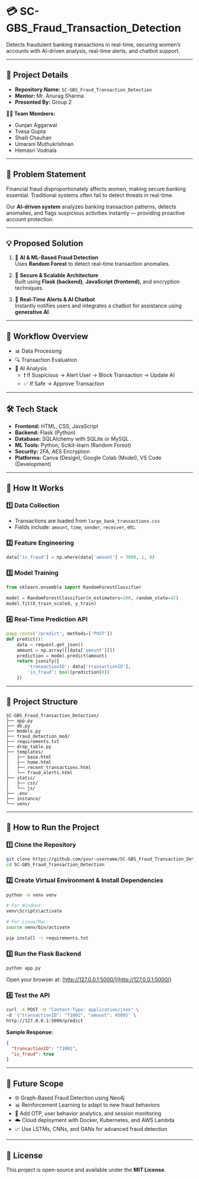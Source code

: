 # 💳 SC-GBS_Fraud_Transaction_Detection

Detects fraudulent banking transactions in real-time, securing women’s accounts with AI-driven analysis, real-time alerts, and chatbot support.

---

## 📌 Project Details

- **Repository Name:** `SC-GBS_Fraud_Transaction_Detection`
- **Mentor:** Mr. Anurag Sharma
- **Presented By:** Group 2

**👩‍💻 Team Members:**
- Gunjan Aggarwal  
- Tvesa Gupta  
- Shaili Chauhan  
- Umarani Muthukrishnan  
- Hemasri Vodnala  

---

## 🚨 Problem Statement

Financial fraud disproportionately affects women, making secure banking essential. Traditional systems often fail to detect threats in real-time.

Our **AI-driven system** analyzes banking transaction patterns, detects anomalies, and flags suspicious activities instantly — providing proactive account protection.

---

## 💡 Proposed Solution

1. 🤖 **AI & ML-Based Fraud Detection**  
   Uses **Random Forest** to detect real-time transaction anomalies.

2. 🔐 **Secure & Scalable Architecture**  
   Built using **Flask (backend)**, **JavaScript (frontend)**, and encryption techniques.

3. 📲 **Real-Time Alerts & AI Chatbot**  
   Instantly notifies users and integrates a chatbot for assistance using **generative AI**.

---

## 🔁 Workflow Overview

- 📊 Data Processing  
- 🔍 Transaction Evaluation  
- 🧠 AI Analysis  
  - ❗ If Suspicious → Alert User → Block Transaction → Update AI  
  - ✅ If Safe → Approve Transaction  

---

## 🛠️ Tech Stack

- **Frontend:** HTML, CSS, JavaScript  
- **Backend:** Flask (Python)  
- **Database:** SQLAlchemy with SQLite or MySQL  
- **ML Tools:** Python, Scikit-learn (Random Forest)  
- **Security:** 2FA, AES Encryption  
- **Platforms:** Canva (Design), Google Colab (Model), VS Code (Development)

---

## 🧠 How It Works

### 1️⃣ Data Collection

- Transactions are loaded from `large_bank_transactions.csv`  
- Fields include: `amount`, `time`, `sender`, `receiver`, etc.

### 2️⃣ Feature Engineering

```python
data['is_fraud'] = np.where(data['amount'] > 3000, 1, 0)
```

### 3️⃣ Model Training

```python
from sklearn.ensemble import RandomForestClassifier

model = RandomForestClassifier(n_estimators=100, random_state=42)
model.fit(X_train_scaled, y_train)
```

### 4️⃣ Real-Time Prediction API

```python
@app.route('/predict', methods=['POST'])
def predict():
    data = request.get_json()
    amount = np.array([[data['amount']]])
    prediction = model.predict(amount)
    return jsonify({
        'transactionID': data['transactionID'],
        'is_fraud': bool(prediction[0])
    })
```

---

## 📁 Project Structure

```
SC-GBS_Fraud_Transaction_Detection/
├── app.py
├── db.py
├── models.py
├── fraud_detection_mod/
├── requirements.txt
├── drop_table.py
├── templates/
│   ├── base.html
│   ├── home.html
│   ├── recent_transactions.html
│   └── fraud_alerts.html
├── static/
│   ├── css/
│   └── js/
├── .env
├── instance/
└── venv/
```

---

## 🚀 How to Run the Project

### 1️⃣ Clone the Repository

```bash
git clone https://github.com/your-username/SC-GBS_Fraud_Transaction_Detection.git
cd SC-GBS_Fraud_Transaction_Detection
```

### 2️⃣ Create Virtual Environment & Install Dependencies

```bash
python -m venv venv

# For Windows:
venv\Scripts\activate

# For Linux/Mac:
source venv/bin/activate

pip install -r requirements.txt
```

### 3️⃣ Run the Flask Backend

```bash
python app.py
```

Open your browser at: [http://127.0.0.1:5000/](http://127.0.0.1:5000/)

### 4️⃣ Test the API

```bash
curl -X POST -H "Content-Type: application/json" \
-d '{"transactionID": "T1001", "amount": 4500}' \
http://127.0.0.1:5000/predict
```

**Sample Response:**

```json
{
  "transactionID": "T1001",
  "is_fraud": true
}
```

---

## 🔮 Future Scope

- 🌐 Graph-Based Fraud Detection using Neo4j  
- 📊 Reinforcement Learning to adapt to new fraud behaviors  
- 🔐 Add OTP, user behavior analytics, and session monitoring  
- ☁️ Cloud deployment with Docker, Kubernetes, and AWS Lambda  
- 📈 Use LSTMs, CNNs, and GANs for advanced fraud detection  

---

## 🏁 License

This project is open-source and available under the **MIT License**.
